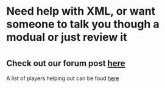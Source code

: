 <html>
<h1>Need help with XML, or want someone to talk you though a modual or just review it<h1>
<h2>Check out our forum post <a href="https://oc.tc/forums/topics/539c5dec67d52221c5000c58"> here</a></h2>
<p>A list of players helping out can be foud <a href="https://github.com/orgs/OCN-XML/teams"> here</a></p>
</html>
